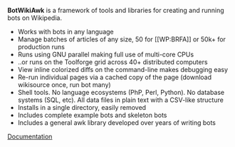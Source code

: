 **BotWikiAwk** is a framework of tools and libraries for creating and running bots on Wikipedia.

* Works with bots in any language
* Manage batches of articles of any size, 50 for [[WP:BRFA]] or 50k+ for production runs
* Runs using GNU parallel making full use of multi-core CPUs
* ..or runs on the Toolforge grid across 40+ distributed computers
* View inline colorized diffs on the command-line makes debugging easy
* Re-run individual pages via a cached copy of the page (download wikisource once, run bot many)
* Shell tools. No language ecosystems (PhP, Perl, Python). No database systems (SQL, etc). All data files in plain text with a CSV-like structure
* Installs in a single directory, easily removed
* Includes complete example bots and skeleton bots 
* Includes a general awk library developed over years of writing bots 

[Documentation](https://en.wikipedia.org/wiki/User:GreenC/BotWikiAwk)
